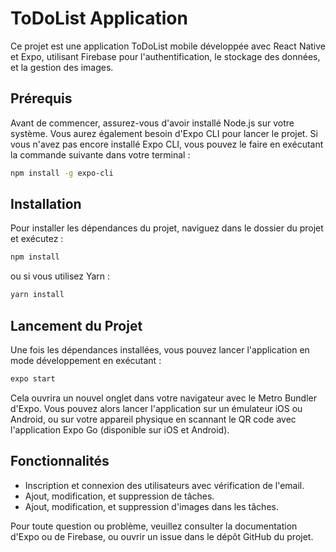 
# ToDoList Application

Ce projet est une application ToDoList mobile développée avec React Native et Expo, utilisant Firebase pour l'authentification, le stockage des données, et la gestion des images.

## Prérequis

Avant de commencer, assurez-vous d'avoir installé Node.js sur votre système. Vous aurez également besoin d'Expo CLI pour lancer le projet. Si vous n'avez pas encore installé Expo CLI, vous pouvez le faire en exécutant la commande suivante dans votre terminal :

```bash
npm install -g expo-cli
```

## Installation

Pour installer les dépendances du projet, naviguez dans le dossier du projet et exécutez :

```bash
npm install
```

ou si vous utilisez Yarn :

```bash
yarn install
```

## Lancement du Projet

Une fois les dépendances installées, vous pouvez lancer l'application en mode développement en exécutant :

```bash
expo start
```

Cela ouvrira un nouvel onglet dans votre navigateur avec le Metro Bundler d'Expo. Vous pouvez alors lancer l'application sur un émulateur iOS ou Android, ou sur votre appareil physique en scannant le QR code avec l'application Expo Go (disponible sur iOS et Android).

## Fonctionnalités

- Inscription et connexion des utilisateurs avec vérification de l'email.
- Ajout, modification, et suppression de tâches.
- Ajout, modification, et suppression d'images dans les tâches.

Pour toute question ou problème, veuillez consulter la documentation d'Expo ou de Firebase, ou ouvrir un issue dans le dépôt GitHub du projet.
